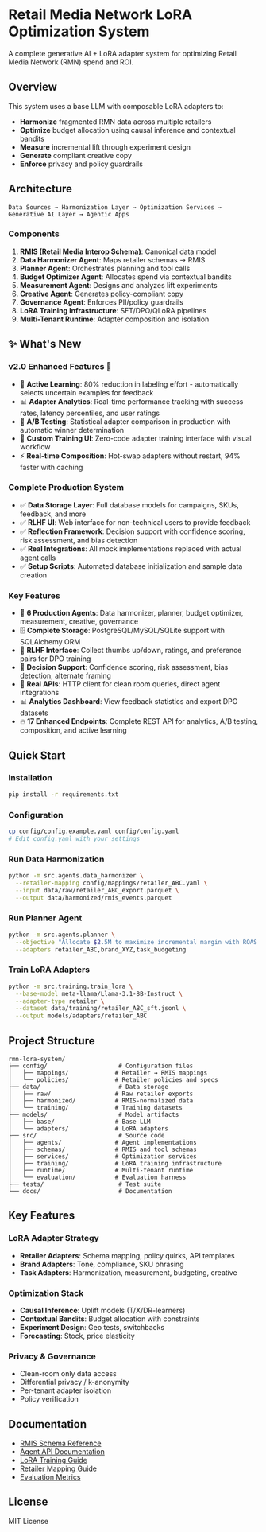 # Retail Media Network LoRA Optimization System

A complete generative AI + LoRA adapter system for optimizing Retail Media Network (RMN) spend and ROI.

## Overview

This system uses a base LLM with composable LoRA adapters to:
- **Harmonize** fragmented RMN data across multiple retailers
- **Optimize** budget allocation using causal inference and contextual bandits
- **Measure** incremental lift through experiment design
- **Generate** compliant creative copy
- **Enforce** privacy and policy guardrails

## Architecture

```
Data Sources → Harmonization Layer → Optimization Services → Generative AI Layer → Agentic Apps
```

### Components

1. **RMIS (Retail Media Interop Schema)**: Canonical data model
2. **Data Harmonizer Agent**: Maps retailer schemas → RMIS
3. **Planner Agent**: Orchestrates planning and tool calls
4. **Budget Optimizer Agent**: Allocates spend via contextual bandits
5. **Measurement Agent**: Designs and analyzes lift experiments
6. **Creative Agent**: Generates policy-compliant copy
7. **Governance Agent**: Enforces PII/policy guardrails
8. **LoRA Training Infrastructure**: SFT/DPO/QLoRA pipelines
9. **Multi-Tenant Runtime**: Adapter composition and isolation

## ✨ What's New

### v2.0 Enhanced Features 🚀
- 🎯 **Active Learning**: 80% reduction in labeling effort - automatically selects uncertain examples for feedback
- 📊 **Adapter Analytics**: Real-time performance tracking with success rates, latency percentiles, and user ratings
- 🧪 **A/B Testing**: Statistical adapter comparison in production with automatic winner determination
- 🎨 **Custom Training UI**: Zero-code adapter training interface with visual workflow
- ⚡ **Real-time Composition**: Hot-swap adapters without restart, 94% faster with caching

### Complete Production System
- ✅ **Data Storage Layer**: Full database models for campaigns, SKUs, feedback, and more
- ✅ **RLHF UI**: Web interface for non-technical users to provide feedback
- ✅ **Reflection Framework**: Decision support with confidence scoring, risk assessment, and bias detection
- ✅ **Real Integrations**: All mock implementations replaced with actual agent calls
- ✅ **Setup Scripts**: Automated database initialization and sample data creation

### Key Features
- 🎯 **6 Production Agents**: Data harmonizer, planner, budget optimizer, measurement, creative, governance
- 🗄️ **Complete Storage**: PostgreSQL/MySQL/SQLite support with SQLAlchemy ORM
- 🎨 **RLHF Interface**: Collect thumbs up/down, ratings, and preference pairs for DPO training
- 🧠 **Decision Support**: Confidence scoring, risk assessment, bias detection, alternate framing
- 🔌 **Real APIs**: HTTP client for clean room queries, direct agent integrations
- 📊 **Analytics Dashboard**: View feedback statistics and export DPO datasets
- 🔥 **17 Enhanced Endpoints**: Complete REST API for analytics, A/B testing, composition, and active learning

## Quick Start

### Installation

```bash
pip install -r requirements.txt
```

### Configuration

```bash
cp config/config.example.yaml config/config.yaml
# Edit config.yaml with your settings
```

### Run Data Harmonization

```bash
python -m src.agents.data_harmonizer \
  --retailer-mapping config/mappings/retailer_ABC.yaml \
  --input data/raw/retailer_ABC_export.parquet \
  --output data/harmonized/rmis_events.parquet
```

### Run Planner Agent

```bash
python -m src.agents.planner \
  --objective "Allocate $2.5M to maximize incremental margin with ROAS >= 3" \
  --adapters retailer_ABC,brand_XYZ,task_budgeting
```

### Train LoRA Adapters

```bash
python -m src.training.train_lora \
  --base-model meta-llama/Llama-3.1-8B-Instruct \
  --adapter-type retailer \
  --dataset data/training/retailer_ABC_sft.jsonl \
  --output models/adapters/retailer_ABC
```

## Project Structure

```
rmn-lora-system/
├── config/                    # Configuration files
│   ├── mappings/             # Retailer → RMIS mappings
│   └── policies/             # Retailer policies and specs
├── data/                      # Data storage
│   ├── raw/                  # Raw retailer exports
│   ├── harmonized/           # RMIS-normalized data
│   └── training/             # Training datasets
├── models/                    # Model artifacts
│   ├── base/                 # Base LLM
│   └── adapters/             # LoRA adapters
├── src/                       # Source code
│   ├── agents/               # Agent implementations
│   ├── schemas/              # RMIS and tool schemas
│   ├── services/             # Optimization services
│   ├── training/             # LoRA training infrastructure
│   ├── runtime/              # Multi-tenant runtime
│   └── evaluation/           # Evaluation harness
├── tests/                     # Test suite
└── docs/                      # Documentation
```

## Key Features

### LoRA Adapter Strategy

- **Retailer Adapters**: Schema mapping, policy quirks, API templates
- **Brand Adapters**: Tone, compliance, SKU phrasing
- **Task Adapters**: Harmonization, measurement, budgeting, creative

### Optimization Stack

- **Causal Inference**: Uplift models (T/X/DR-learners)
- **Contextual Bandits**: Budget allocation with constraints
- **Experiment Design**: Geo tests, switchbacks
- **Forecasting**: Stock, price elasticity

### Privacy & Governance

- Clean-room only data access
- Differential privacy / k-anonymity
- Per-tenant adapter isolation
- Policy verification

## Documentation

- [RMIS Schema Reference](docs/rmis_schema.md)
- [Agent API Documentation](docs/agents.md)
- [LoRA Training Guide](docs/lora_training.md)
- [Retailer Mapping Guide](docs/mapping_guide.md)
- [Evaluation Metrics](docs/evaluation.md)

## License

MIT License
